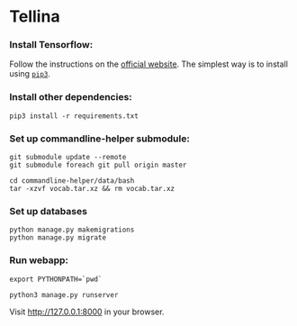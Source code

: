 # Tellina

### Install Tensorflow:

Follow the instructions on the [official website](https://www.tensorflow.org/versions/r0.9/get_started/os_setup.html). The simplest way is to install using [`pip3`](https://www.tensorflow.org/versions/r0.11/get_started/os_setup.html#pip-installation).

### Install other dependencies:

```
pip3 install -r requirements.txt
```

### Set up commandline-helper submodule:

```
git submodule update --remote
git submodule foreach git pull origin master

cd commandline-helper/data/bash
tar -xzvf vocab.tar.xz && rm vocab.tar.xz
```

### Set up databases

```
python manage.py makemigrations
python manage.py migrate
```

### Run webapp:

```
export PYTHONPATH=`pwd`

python3 manage.py runserver
```
Visit http://127.0.0.1:8000 in your browser.
